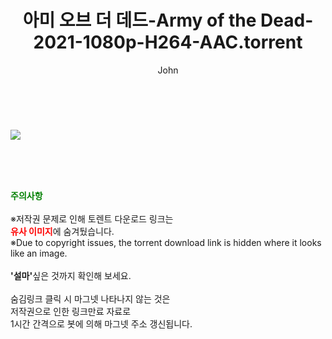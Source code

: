 ﻿---
layout: post
title:  "아미 오브 더 데드-Army of the Dead-2021-1080p-H264-AAC.torrent"
author: John
categories: [ 영화 ]
tags: [  ]
image: https://torrentrj52.com/uploadfile/full/99001c941bb4d4889a0fa8e3607f7d49f764a0d5.jpg 
description: "아미 오브 더 데드-Army of the Dead-2021-1080p-H264-AAC torrent 정보 공유"
toc: true
toc_sticky: true
---

<br>
<p><img src="https://torrentrj52.com/uploadfile/full/99001c941bb4d4889a0fa8e3607f7d49f764a0d5.jpg"/></p>
    
<br><br><br>
<p data-ke-size="size16"><b><span style="color: green;">주의사항</span></b><br /><br />※저작권 문제로 인해 토렌트 다운로드 링크는<br /><b><span style="color: red;">유사 이미지</span></b>에 숨겨뒀습니다.<br />※Due to copyright issues, the torrent download link is hidden where it looks like an image.<br /><br /><b>'설마'</b>싶은 것까지 확인해 보세요.<br /><br />숨김링크 클릭 시 마그넷 나타나지 않는 것은<br />저작권으로 인한 링크만료 자료로<br />1시간 간격으로 봇에 의해 마그넷 주소 갱신됩니다.</p>
